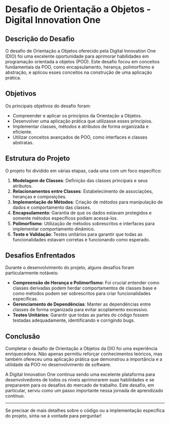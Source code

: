 # Desafio de Orientação a Objetos - Digital Innovation One

## Descrição do Desafio

O desafio de Orientação a Objetos oferecido pela Digital Innovation One (DIO) foi uma excelente oportunidade para aprimorar habilidades em programação orientada a objetos (POO). Este desafio focou em conceitos fundamentais da POO, como encapsulamento, herança, polimorfismo e abstração, e aplicou esses conceitos na construção de uma aplicação prática.

## Objetivos

Os principais objetivos do desafio foram:

- Compreender e aplicar os princípios da Orientação a Objetos.
- Desenvolver uma aplicação prática que utilizasse esses princípios.
- Implementar classes, métodos e atributos de forma organizada e eficiente.
- Utilizar conceitos avançados de POO, como interfaces e classes abstratas.

## Estrutura do Projeto

O projeto foi dividido em várias etapas, cada uma com um foco específico:

1. **Modelagem de Classes**: Definição das classes principais e seus atributos.
2. **Relacionamentos entre Classes**: Estabelecimento de associações, heranças e composições.
3. **Implementação de Métodos**: Criação de métodos para manipulação de dados e comportamento das classes.
4. **Encapsulamento**: Garantia de que os dados estavam protegidos e somente métodos específicos podiam acessá-los.
5. **Polimorfismo**: Utilização de métodos sobrescritos e interfaces para implementar comportamento dinâmico.
6. **Teste e Validação**: Testes unitários para garantir que todas as funcionalidades estavam corretas e funcionando como esperado.

## Desafios Enfrentados

Durante o desenvolvimento do projeto, alguns desafios foram particularmente notáveis:

- **Compreensão de Herança e Polimorfismo**: Foi crucial entender como classes derivadas podem herdar comportamentos de classes base e como métodos podem ser sobrescritos para criar funcionalidades específicas.
- **Gerenciamento de Dependências**: Manter as dependências entre classes de forma organizada para evitar acoplamento excessivo.
- **Testes Unitários**: Garantir que todas as partes do código fossem testadas adequadamente, identificando e corrigindo bugs.

## Conclusão

Completar o desafio de Orientação a Objetos da DIO foi uma experiência enriquecedora. Não apenas permitiu reforçar conhecimentos teóricos, mas também ofereceu uma aplicação prática que demonstrou a importância e a utilidade da POO no desenvolvimento de software.

A Digital Innovation One continua sendo uma excelente plataforma para desenvolvedores de todos os níveis aprimorarem suas habilidades e se prepararem para os desafios do mercado de trabalho. Este desafio, em particular, serviu como um passo importante nessa jornada de aprendizado contínuo.

---

Se precisar de mais detalhes sobre o código ou a implementação específica do projeto, sinta-se à vontade para perguntar!
